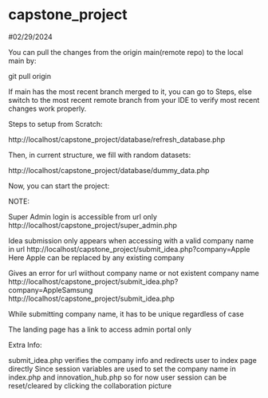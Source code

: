 # capstone_project

#02/29/2024

You can pull the changes from the origin main(remote repo) to the local main by:

git pull origin

If main has the most recent branch merged to it, you can go to Steps, else switch to the most recent remote branch from your IDE to verify most recent changes work properly.


Steps to setup from Scratch:

http://localhost/capstone_project/database/refresh_database.php

Then, in current structure, we fill with random datasets:

http://localhost/capstone_project/database/dummy_data.php 

Now, you can start the project:


NOTE:

Super Admin login is accessible from url only
http://localhost/capstone_project/super_admin.php

Idea submission only appears when accessing with a valid company name in url
http://localhost/capstone_project/submit_idea.php?company=Apple
Here Apple can be replaced by any existing company

Gives an error for url wiithout company name or not existent company name
http://localhost/capstone_project/submit_idea.php?company=AppleSamsung
http://localhost/capstone_project/submit_idea.php

While submitting company name, it has to be unique regardless of case

The landing page has a link to access admin portal only

Extra Info:

submit_idea.php verifies the company info and redirects user to index page directly
Since session variables are used to set the company name in index.php and innovation_hub.php so for now user session can be reset/cleared by clicking the collaboration picture




